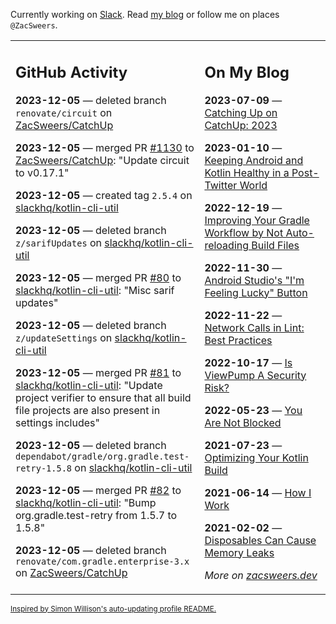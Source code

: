Currently working on [Slack](https://slack.com/). Read [my blog](https://zacsweers.dev/) or follow me on places `@ZacSweers`.

<table><tr><td valign="top" width="60%">

## GitHub Activity
<!-- githubActivity starts -->
**2023-12-05** — deleted branch `renovate/circuit` on [ZacSweers/CatchUp](https://github.com/ZacSweers/CatchUp)

**2023-12-05** — merged PR [#1130](https://github.com/ZacSweers/CatchUp/pull/1130) to [ZacSweers/CatchUp](https://github.com/ZacSweers/CatchUp): "Update circuit to v0.17.1"

**2023-12-05** — created tag `2.5.4` on [slackhq/kotlin-cli-util](https://github.com/slackhq/kotlin-cli-util)

**2023-12-05** — deleted branch `z/sarifUpdates` on [slackhq/kotlin-cli-util](https://github.com/slackhq/kotlin-cli-util)

**2023-12-05** — merged PR [#80](https://github.com/slackhq/kotlin-cli-util/pull/80) to [slackhq/kotlin-cli-util](https://github.com/slackhq/kotlin-cli-util): "Misc sarif updates"

**2023-12-05** — deleted branch `z/updateSettings` on [slackhq/kotlin-cli-util](https://github.com/slackhq/kotlin-cli-util)

**2023-12-05** — merged PR [#81](https://github.com/slackhq/kotlin-cli-util/pull/81) to [slackhq/kotlin-cli-util](https://github.com/slackhq/kotlin-cli-util): "Update project verifier to ensure that all build file projects are also present in settings includes"

**2023-12-05** — deleted branch `dependabot/gradle/org.gradle.test-retry-1.5.8` on [slackhq/kotlin-cli-util](https://github.com/slackhq/kotlin-cli-util)

**2023-12-05** — merged PR [#82](https://github.com/slackhq/kotlin-cli-util/pull/82) to [slackhq/kotlin-cli-util](https://github.com/slackhq/kotlin-cli-util): "Bump org.gradle.test-retry from 1.5.7 to 1.5.8"

**2023-12-05** — deleted branch `renovate/com.gradle.enterprise-3.x` on [ZacSweers/CatchUp](https://github.com/ZacSweers/CatchUp)
<!-- githubActivity ends -->
</td><td valign="top" width="40%">

## On My Blog
<!-- blog starts -->
**2023-07-09** — [Catching Up on CatchUp: 2023](https://www.zacsweers.dev/catching-up-on-catchup-2023/)

**2023-01-10** — [Keeping Android and Kotlin Healthy in a Post-Twitter World](https://www.zacsweers.dev/keeping-android-healthy/)

**2022-12-19** — [Improving Your Gradle Workflow by Not Auto-reloading Build Files](https://www.zacsweers.dev/improving-your-workflow-by-not-auto-reloading-build-files/)

**2022-11-30** — [Android Studio's "I'm Feeling Lucky" Button](https://www.zacsweers.dev/android-studios-im-feeling-lucky-button/)

**2022-11-22** — [Network Calls in Lint: Best Practices](https://www.zacsweers.dev/network-calls-in-lint-best-practices/)

**2022-10-17** — [Is ViewPump A Security Risk?](https://www.zacsweers.dev/is-viewpump-a-security-risk/)

**2022-05-23** — [You Are Not Blocked](https://www.zacsweers.dev/you-are-not-blocked/)

**2021-07-23** — [Optimizing Your Kotlin Build](https://www.zacsweers.dev/optimizing-your-kotlin-build/)

**2021-06-14** — [How I Work](https://www.zacsweers.dev/how-i-work/)

**2021-02-02** — [Disposables Can Cause Memory Leaks](https://www.zacsweers.dev/disposables-can-cause-memory-leaks/)
<!-- blog ends -->
_More on [zacsweers.dev](https://zacsweers.dev/)_
</td></tr></table>

<sub><a href="https://simonwillison.net/2020/Jul/10/self-updating-profile-readme/">Inspired by Simon Willison's auto-updating profile README.</a></sub>